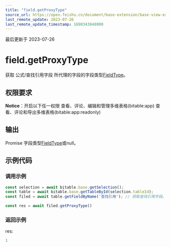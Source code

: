 ```yaml
---
title: "field.getProxyType"
source_url: https://open.feishu.cn/document/base-extension/base-view-extensions/api/field/field_getproxytype
last_remote_update: 2023-07-26
last_remote_update_timestamp: 1690343048000
---
```

最后更新于 2023-07-26

# field.getProxyType
获取 公式/查找引用字段 所代理的字段的字段类型[FieldType](https://open.feishu.cn/document/uAjLw4CM/uYjL24iN/base-extensions/base-view-extensions/data-type/fieldtype)。

## 权限要求
**Notice**：开启以下任一权限
查看、评论、编辑和管理多维表格(bitable:app)
查看、评论和导出多维表格(bitable:app:readonly)

## 输出
Promise 字段类型[FieldType](https://open.feishu.cn/document/uAjLw4CM/uYjL24iN/base-extensions/base-view-extensions/data-type/fieldtype)或null。
## 示例代码
### 调用示例

```js
const selection = await bitable.base.getSelection();
const table = await bitable.base.getTableById(selection.tableId);
const filed = await table.getFieldByName('查找引用'); // 获取查找引用字段。该字段引用了某个多行文本字段;

const res = await filed.getProxyType()
```

### 返回示例
res:
```js
1
```
